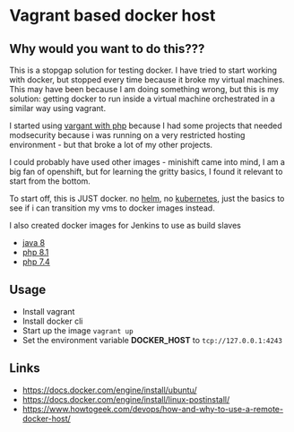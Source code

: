 # Vagrant based docker host

## Why would you want to do this???

This is a stopgap solution for testing docker. I have tried to start working with docker, but stopped every time because it broke my virtual machines. This may have been because I am doing something wrong, but this is my solution: getting docker to run inside a virtual machine orchestrated in a similar way using vagrant.  

I started using [vargant with php](https://github.com/JoSSte/BasicLamp) because I had some projects that needed modsecurity because i was running on a very restricted hosting environment - but that broke a lot of my other projects.  

I could probably have used other images - minishift came into mind, I am a big fan of openshift, but for learning the gritty basics, I found it relevant to start from the bottom.

To start off, this is JUST docker. no [helm](https://helm.sh/), no [kubernetes](https://kubernetes.io/), just the basics to see if i can transition my vms to docker images instead. 

I also created docker images for Jenkins to use as build slaves
* [java 8](https://github.com/JoSSte/java-docker-build-slave) 
* [php 8.1](https://github.com/JoSSte/php-docker-build-slave/releases/tag/v8)
* [php 7.4](https://github.com/JoSSte/php-docker-build-slave/releases/tag/v7)

## Usage
* Install vagrant
* Install docker cli
* Start up the image `vagrant up`
* Set the environment variable **DOCKER_HOST** to `tcp://127.0.0.1:4243`

## Links
* https://docs.docker.com/engine/install/ubuntu/
* https://docs.docker.com/engine/install/linux-postinstall/
* https://www.howtogeek.com/devops/how-and-why-to-use-a-remote-docker-host/


